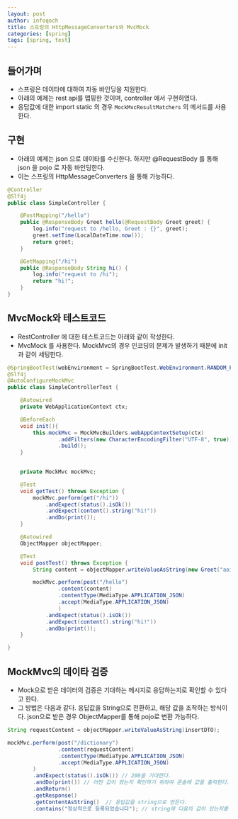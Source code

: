 ```yaml
---
layout: post
author: infoqoch
title: 스프링의 HttpMessageConverters와 MvcMock
categories: [spring]
tags: [spring, test]
---
```


## 들어가며
- 스프링은 데이타에 대하여 자동 바인딩을 지원한다. 
- 아래의 예제는 rest api를 맵핑한 것이며, controller 에서 구현하였다.
- 응답값에 대한 import static 의 경우 `MockMvcResultMatchers` 의 메서드를 사용한다.

## 구현
- 아래의 예제는 json 으로 데이타를 수신한다. 하지만 @RequestBody 를 통해 json 을 pojo 로 자동 바인딩한다. 
- 이는 스프링의 HttpMessageConverters 을 통해 가능하다.
 
```java
@Controller
@Slf4j
public class SimpleController {

	@PostMapping("/hello")
	public @ResponseBody Greet hello(@RequestBody Greet greet) {
		log.info("request to /hello, Greet : {}", greet);
		greet.setTime(LocalDateTime.now());
		return greet;
	}

	@GetMapping("/hi")
	public @ResponseBody String hi() {
		log.info("request to /hi");
		return "hi!";
	}
}
```

## MvcMock와 테스트코드
- RestController 에 대한 테스트코드는 아래와 같이 작성한다. 
- MvcMock 를 사용한다. MockMvc의 경우 인코딩의 문제가 발생하기 때문에 init과 같이 세팅한다.

```java
@SpringBootTest(webEnvironment = SpringBootTest.WebEnvironment.RANDOM_PORT)
@Slf4j
@AutoConfigureMockMvc
public class SimpleControllerTest {

    @Autowired
    private WebApplicationContext ctx;

    @BeforeEach
    void init(){
        this.mockMvc = MockMvcBuilders.webAppContextSetup(ctx)
                .addFilters(new CharacterEncodingFilter("UTF-8", true))
                .build();
    }

	
	private MockMvc mockMvc;

	@Test
	void getTest() throws Exception {
		mockMvc.perform(get("/hi"))
			.andExpect(status().isOk())
			.andExpect(content().string("hi!"))
			.andDo(print());
	}

	@Autowired
	ObjectMapper objectMapper;

	@Test
	void postTest() throws Exception {
	    String content = objectMapper.writeValueAsString(new Greet("aoi"));

		mockMvc.perform(post("/hello")
				.content(content)
				.contentType(MediaType.APPLICATION_JSON)
				.accept(MediaType.APPLICATION_JSON)
				)
			.andExpect(status().isOk())
			.andExpect(content().string("hi!"))
			.andDo(print());
	}

}
```

## MockMvc의 데이타 검증
- Mock으로 받은 데이터의 검증은 기대하는 메시지로 응답하는지로 확인할 수 있다고 한다. 
- 그 방법은 다음과 같다. 응답값을 String으로 전환하고, 해당 값을 조작하는 방식이다. json으로 받은 경우 ObjectMapper를 통해 pojo로 변환 가능하다. 

```java
String requestContent = objectMapper.writeValueAsString(insertDTO);

mockMvc.perform(post("/dictionary")
				.content(requestContent)
				.contentType(MediaType.APPLICATION_JSON)
				.accept(MediaType.APPLICATION_JSON)
		)
		.andExpect(status().isOk()) // 200을 기대한다. 
		.andDo(print()) // 어떤 값이 왔는지 확인하기 위하여 콘솔에 값을 출력한다.
		.andReturn() 
		.getResponse()
		.getContentAsString()  // 응답값을 string으로 만든다. 
		.contains("정상적으로 등록되었습니다"); // string에 다음의 값이 있는지를 검색한다. 
```